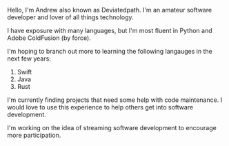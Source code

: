 Hello, I'm Andrew also known as Deviatedpath. I'm an amateur software developer and lover of all things technology.

I have exposure with many languages, but I'm most fluent in Python and Adobe ColdFusion (by force). 

I'm hoping to branch out more to learning the following langauges in the next few years:
  1) Swift
  2) Java
  3) Rust
  
 I'm currently finding projects that need some help with code maintenance. I would love to use this experience to help others get into software development.
 
 I'm working on the idea of streaming software development to encourage more participation.

<!---
thedeviatedpath/thedeviatedpath is a ✨ special ✨ repository because its `README.md` (this file) appears on your GitHub profile.
You can click the Preview link to take a look at your changes.
--->
